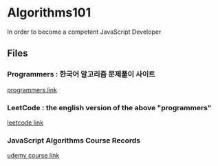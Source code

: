 # Algorithms101
In order to become a competent JavaScript Developer<br/>

## **Files**
### **Programmers** : 한국어 알고리즘 문제풀이 사이트
[programmers link](https://programmers.co.kr)

### **LeetCode** : the english version of the above "programmers"
[leetcode link](https://leetcode.com)

### **JavaScript Algorithms Course Records** 
[udemy course link](https://www.udemy.com/share/101WNkAEIYdV9aR3sF/)
